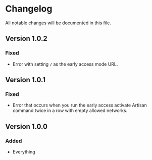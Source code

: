 # Changelog

All notable changes will be documented in this file.

## Version 1.0.2

### Fixed

- Error with setting `/` as the early access mode URL.

## Version 1.0.1

### Fixed

- Error that occurs when you run the early access activate Artisan command twice in a row with empty allowed networks.

## Version 1.0.0

### Added

- Everything
